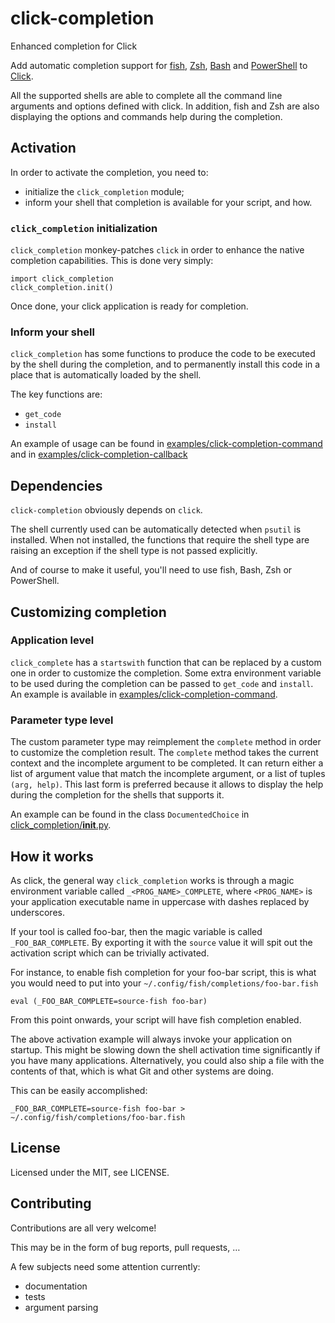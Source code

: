 # click-completion
Enhanced completion for Click

Add automatic completion support for [fish], [Zsh], [Bash] and
[PowerShell] to [Click].

All the supported shells are able to complete all the command line
arguments and options defined with click. In addition, fish and Zsh are
also displaying the options and commands help during the completion.

## Activation

In order to activate the completion, you need to:

* initialize the `click_completion` module;
* inform your shell that completion is available for your script, and how.

### `click_completion` initialization

`click_completion` monkey-patches `click` in order to enhance the native
completion capabilities. This is done very simply:

    import click_completion
    click_completion.init()

Once done, your click application is ready for completion.

### Inform your shell

`click_completion` has some functions to produce the code to be executed
by the shell during the completion, and to permanently install this code
in a place that is automatically loaded by the shell.

The key functions are:

* `get_code`
* `install`

An example of usage can be found in [examples/click-completion-command](examples/click-completion-command)
and in [examples/click-completion-callback](examples/click-completion-callback)

## Dependencies

`click-completion` obviously depends on `click`.

The shell currently used can be automatically detected when `psutil` is
installed. When not installed, the functions that require the shell type
are raising an exception if the shell type is not passed explicitly.

And of course to make it useful, you'll need to use fish, Bash, Zsh or
PowerShell.

## Customizing completion

### Application level

`click_complete` has a `startswith` function that can be replaced by a
custom one in order to customize the completion. Some extra environment
variable to be used during the completion can be passed to `get_code`
and `install`. An example is available in [examples/click-completion-command](examples/click-completion-command).

### Parameter type level

The custom parameter type may reimplement the `complete` method in order
to customize the completion result. The `complete` method takes the
current context and the incomplete argument to be completed. It can
return either a list of argument value that match the incomplete
argument, or a list of tuples `(arg, help)`. This last form is preferred
because it allows to display the help during the completion for the
shells that supports it.

An example can be found in the class `DocumentedChoice` in [click_completion/__init__.py](click_completion/__init__.py).


## How it works

As click, the general way `click_completion` works is through a magic environment
variable called `_<PROG_NAME>_COMPLETE`, where `<PROG_NAME>` is your application
executable name in uppercase with dashes replaced by underscores.

If your tool is called foo-bar, then the magic variable is called
`_FOO_BAR_COMPLETE`. By exporting it with the `source` value it will spit out the
activation script which can be trivially activated.

For instance, to enable fish completion for your foo-bar script, this is what
you would need to put into your `~/.config/fish/completions/foo-bar.fish`

    eval (_FOO_BAR_COMPLETE=source-fish foo-bar)

From this point onwards, your script will have fish completion enabled.

The above activation example will always invoke your application on startup.
This might be slowing down the shell activation time significantly if you have
many applications. Alternatively, you could also ship a file with the contents
of that, which is what Git and other systems are doing.

This can be easily accomplished:

    _FOO_BAR_COMPLETE=source-fish foo-bar > ~/.config/fish/completions/foo-bar.fish


## License

Licensed under the MIT, see LICENSE.

## Contributing

Contributions are all very welcome!

This may be in the form of bug reports, pull requests, …

A few subjects need some attention currently:

* documentation
* tests
* argument parsing


[fish]: https://fishshell.com
[Zsh]: http://www.zsh.org
[Bash]: https://www.gnu.org/software/bash
[PowerShell]: https://msdn.microsoft.com/en-us/powershell/mt173057.aspx
[Click]: http://click.pocoo.org
